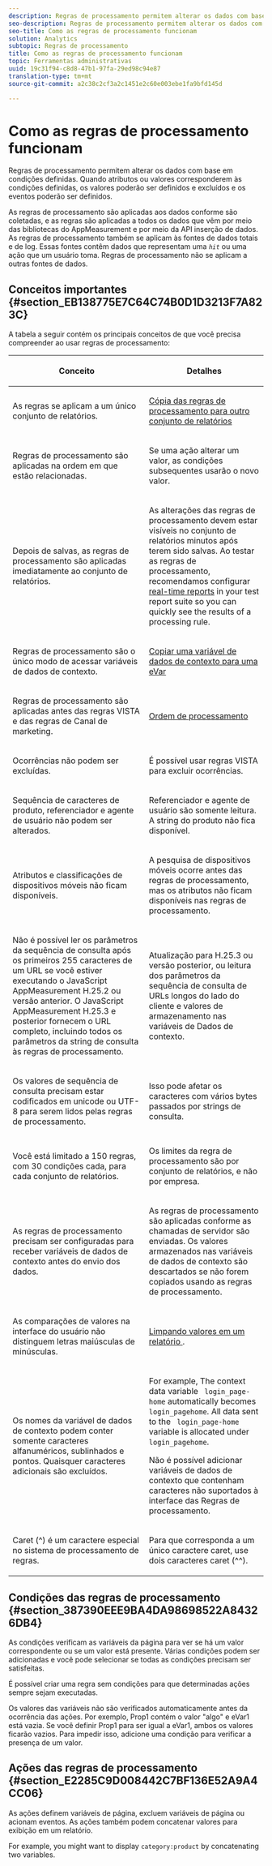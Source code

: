 ```yaml
---
description: Regras de processamento permitem alterar os dados com base em condições definidas. Quando atributos ou valores corresponderem às condições definidas, os valores poderão ser definidos e excluídos e os eventos poderão ser definidos.
seo-description: Regras de processamento permitem alterar os dados com base em condições definidas. Quando atributos ou valores corresponderem às condições definidas, os valores poderão ser definidos e excluídos e os eventos poderão ser definidos.
seo-title: Como as regras de processamento funcionam
solution: Analytics
subtopic: Regras de processamento
title: Como as regras de processamento funcionam
topic: Ferramentas administrativas
uuid: 19c31f94-c8d8-47b1-97fa-29ed98c94e87
translation-type: tm+mt
source-git-commit: a2c38c2cf3a2c1451e2c60e003ebe1fa9bfd145d

---
```



# Como as regras de processamento funcionam

Regras de processamento permitem alterar os dados com base em condições definidas. Quando atributos ou valores corresponderem às condições definidas, os valores poderão ser definidos e excluídos e os eventos poderão ser definidos.

As regras de processamento são aplicadas aos dados conforme são coletadas, e as regras são aplicadas a todos os dados que vêm por meio das bibliotecas do AppMeasurement e por meio da API inserção de dados. As regras de processamento também se aplicam às fontes de dados totais e de log. Essas fontes contêm dados que representam uma *`hit`* ou uma ação que um usuário toma. Regras de processamento não se aplicam a outras fontes de dados.

## Conceitos importantes {#section_EB138775E7C64C74B0D1D3213F7A823C}

A tabela a seguir contém os principais conceitos de que você precisa compreender ao usar regras de processamento:

<table id="table_287C606AE26E47AA8F737411990ACEB2"> 
 <thead> 
  <tr> 
   <th colname="col1" class="entry"> <p>Conceito </p> </th> 
   <th colname="col2" class="entry"> <p>Detalhes </p> </th> 
  </tr> 
 </thead>
 <tbody> 
  <tr> 
   <td colname="col1"> <p>As regras se aplicam a um único conjunto de relatórios. </p> </td> 
   <td colname="col2"> <p> <a href="/help/admin/admin/c-processing-rules/c-processing-rules-configuration/t-processing-rules-copy-to-rs.md" type="task" format="dita" scope="local"> Cópia das regras de processamento para outro conjunto de relatórios </a> </p> </td> 
  </tr> 
  <tr> 
   <td colname="col1"> <p>Regras de processamento são aplicadas na ordem em que estão relacionadas. </p> </td> 
   <td colname="col2"> <p>Se uma ação alterar um valor, as condições subsequentes usarão o novo valor. </p> </td> 
  </tr> 
  <tr> 
   <td colname="col1"> <p>Depois de salvas, as regras de processamento são aplicadas imediatamente ao conjunto de relatórios. </p> </td> 
   <td colname="col2"> <p>As alterações das regras de processamento devem estar visíveis no conjunto de relatórios minutos após terem sido salvas. Ao testar as regras de processamento, recomendamos configurar <a href="/help/admin/admin/realtime/t-realtime-admin.md" format="dita" scope="local"> real-time reports</a> in your test report suite so you can quickly see the results of a processing rule. </p> </td> 
  </tr> 
  <tr> 
   <td colname="col1"> <p>Regras de processamento são o único modo de acessar variáveis de dados de contexto. </p> </td> 
   <td colname="col2"> <p> <a href="/help/admin/admin/c-processing-rules/processing-rules-examples/processing-rules-copy-context-data.md" format="dita" scope="local"> Copiar uma variável de dados de contexto para uma eVar </a> </p> </td> 
  </tr> 
  <tr> 
   <td colname="col1"> <p>Regras de processamento são aplicadas antes das regras VISTA e das regras de Canal de marketing. </p> </td> 
   <td colname="col2"> <p> <a href="/help/admin/admin/c-processing-rules/c-processing-rules-configuration/processing-rule-order.md" type="concept" format="dita" scope="local"> Ordem de processamento </a> </p> </td> 
  </tr> 
  <tr> 
   <td colname="col1"> <p>Ocorrências não podem ser excluídas. </p> </td> 
   <td colname="col2"> <p>É possível usar regras VISTA para excluir ocorrências. </p> </td> 
  </tr> 
  <tr> 
   <td colname="col1"> <p>Sequência de caracteres de produto, referenciador e agente de usuário não podem ser alterados. </p> </td> 
   <td colname="col2"> <p>Referenciador e agente de usuário são somente leitura. A string do produto não fica disponível. </p> </td> 
  </tr> 
  <tr> 
   <td colname="col1"> <p>Atributos e classificações de dispositivos móveis não ficam disponíveis. </p> </td> 
   <td colname="col2"> <p>A pesquisa de dispositivos móveis ocorre antes das regras de processamento, mas os atributos não ficam disponíveis nas regras de processamento. </p> </td> 
  </tr> 
  <tr> 
   <td colname="col1"> <p>Não é possível ler os parâmetros da sequência de consulta após os primeiros 255 caracteres de um URL se você estiver executando o JavaScript AppMeasurement H.25.2 ou versão anterior. O JavaScript AppMeasurement H.25.3 e posterior fornecem o URL completo, incluindo todos os parâmetros da string de consulta às regras de processamento. </p> </td> 
   <td colname="col2"> <p>Atualização para H.25.3 ou versão posterior, ou leitura dos parâmetros da sequência de consulta de URLs longos do lado do cliente e valores de armazenamento nas variáveis de Dados de contexto. </p> </td> 
  </tr> 
  <tr> 
   <td colname="col1"> <p>Os valores de sequência de consulta precisam estar codificados em unicode ou UTF-8 para serem lidos pelas regras de processamento. </p> </td> 
   <td colname="col2"> <p>Isso pode afetar os caracteres com vários bytes passados por strings de consulta. </p> </td> 
  </tr> 
  <tr> 
   <td colname="col1"> <p>Você está limitado a 150 regras, com 30 condições cada, para cada conjunto de relatórios. </p> </td> 
   <td colname="col2"> <p>Os limites da regra de processamento são por conjunto de relatórios, e não por empresa. </p> </td> 
  </tr> 
  <tr> 
   <td colname="col1"> <p>As regras de processamento precisam ser configuradas para receber variáveis de dados de contexto antes do envio dos dados. </p> </td> 
   <td colname="col2"> <p>As regras de processamento são aplicadas conforme as chamadas de servidor são enviadas. Os valores armazenados nas variáveis de dados de contexto são descartados se não forem copiados usando as regras de processamento. </p> </td> 
  </tr> 
  <tr> 
   <td colname="col1"> <p>As comparações de valores na interface do usuário não distinguem letras maiúsculas de minúsculas. </p> </td> 
   <td colname="col2"> <p> <a href="/help/admin/admin/c-processing-rules/processing-rules-examples/clean-up-values-in-a-report.md" type="concept" format="dita" scope="local"> Limpando valores em um relatório </a>. </p> </td> 
  </tr> 
  <tr> 
   <td colname="col1"> <p>Os nomes da variável de dados de contexto podem conter somente caracteres alfanuméricos, sublinhados e pontos. Quaisquer caracteres adicionais são excluídos. </p> </td> 
   <td colname="col2"> <p>For example, The context data variable <code> login_page-home</code> automatically becomes <code> login_pagehome</code>. All data sent to the <code> login_page-home</code> variable is allocated under <code> login_pagehome</code>. </p> <p>Não é possível adicionar variáveis de dados de contexto que contenham caracteres não suportados à interface das Regras de processamento. </p> </td> 
  </tr> 
  <tr> 
   <td colname="col1"> <p>Caret (^) é um caractere especial no sistema de processamento de regras. </p> </td> 
   <td colname="col2"> <p>Para que corresponda a um único caractere caret, use dois caracteres caret (^^). </p> </td> 
  </tr> 
 </tbody> 
</table>

## Condições das regras de processamento {#section_387390EEE9BA4DA98698522A84326DB4}

As condições verificam as variáveis da página para ver se há um valor correspondente ou se um valor está presente. Várias condições podem ser adicionadas e você pode selecionar se todas as condições precisam ser satisfeitas.

É possível criar uma regra sem condições para que determinadas ações sempre sejam executadas.

Os valores das variáveis não são verificados automaticamente antes da ocorrência das ações. Por exemplo, Prop1 contém o valor "algo" e eVar1 está vazia. Se você definir Prop1 para ser igual a eVar1, ambos os valores ficarão vazios. Para impedir isso, adicione uma condição para verificar a presença de um valor.

## Ações das regras de processamento {#section_E2285C9D008442C7BF136E52A9A4CC06}

As ações definem variáveis de página, excluem variáveis de página ou acionam eventos. As ações também podem concatenar valores para exibição em um relatório.

For example, you might want to display `category:product` by concatenating two variables.
